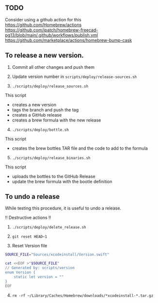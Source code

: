## TODO 

Consider using a github action for this 
https://github.com/Homebrew/actions
https://github.com/ipatch/homebrew-freecad-pg13/blob/main/.github/workflows/publish.yml
https://github.com/marketplace/actions/homebrew-bump-cask

## To release a new version.

1. Commit all other changes and push them

2. Update version number in `scripts/deploy/release-sources.sh`

3. `./scripts/deploy/release_sources.sh`

This script 
- creates a new version 
- tags the branch and push the tag 
- creates a GitHub release 
- creates a brew formula with the new release

4. `./scripts/deploy/bottle.sh` 

This script
- creates the brew bottles TAR file and the code to add to the formula 

5. `./scripts/deploy/release_binaries.sh` 

This script 
- uploads the bottles to the GitHub Release
- update the brew formula with the bootle definition 

## To undo a release 

While testing this procedure, it is useful to undo a release.

!! Destructive actions !! 

1. `./scripts/deploy/delete_release.sh`  

2. `git reset HEAD~1`

3. Reset Version file 

```zsh
SOURCE_FILE="Sources/xcodeinstall/Version.swift"

cat <<EOF >"$SOURCE_FILE"
// Generated by: scripts/version
enum Version {
    static let version = ""
}
EOF
```

4. `rm -rf ~/Library/Caches/Homebrew/downloads/*xcodeinstall-*.tar.gz`  